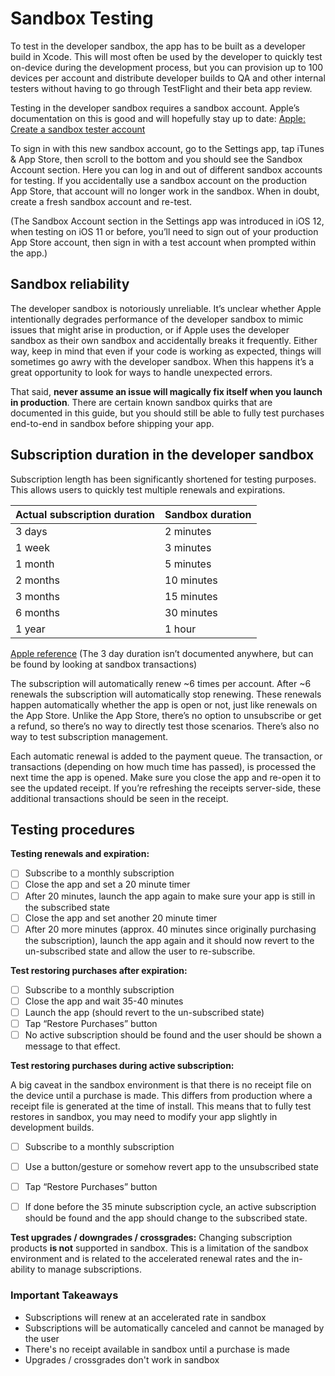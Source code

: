 # Sandbox Testing

To test in the developer sandbox, the app has to be built as a developer build in Xcode. This will most often be used by the developer to quickly test on-device during the development process, but you can provision up to 100 devices per account and distribute developer builds to QA and other internal testers without having to go through TestFlight and their beta app review.

Testing in the developer sandbox requires a sandbox account. Apple’s documentation on this is good and will hopefully stay up to date: [Apple: Create a sandbox tester account](https://help.apple.com/app-store-connect/#/dev8b997bee1)

To sign in with this new sandbox account, go to the Settings app, tap iTunes & App Store, then scroll to the bottom and you should see the Sandbox Account section. Here you can log in and out of different sandbox accounts for testing. If you accidentally use a sandbox account on the production App Store, that account will no longer work in the sandbox. When in doubt, create a fresh sandbox account and re-test.

(The Sandbox Account section in the Settings app was introduced in iOS 12, when testing on iOS 11 or before, you’ll need to sign out of your production App Store account, then sign in with a test account when prompted within the app.)

## Sandbox reliability

The developer sandbox is notoriously unreliable. It’s unclear whether Apple intentionally degrades performance of the developer sandbox to mimic issues that might arise in production, or if Apple uses the developer sandbox as their own sandbox and accidentally breaks it frequently. Either way, keep in mind that even if your code is working as expected, things will sometimes go awry with the developer sandbox. When this happens it’s a great opportunity to look for ways to handle unexpected errors.

That said, **never assume an issue will magically fix itself when you launch in production**. There are certain known sandbox quirks that are documented in this guide, but you should still be able to fully test purchases end-to-end in sandbox before shipping your app.

## Subscription duration in the developer sandbox

Subscription length has been significantly shortened for testing purposes. This allows users to quickly test multiple renewals and expirations.

| Actual subscription duration  | Sandbox duration |
| --- | --- |
3 days | 2 minutes
1 week | 3 minutes
1 month | 5 minutes
2 months | 10 minutes
3 months | 15 minutes
6 months | 30 minutes
1 year | 1 hour

[Apple reference](https://help.apple.com/app-store-connect/#/dev7e89e149d)
(The 3 day duration isn’t documented anywhere, but can be found by looking at sandbox transactions)

The subscription will automatically renew ~6 times per account. After ~6 renewals the subscription will automatically stop renewing. These renewals happen automatically whether the app is open or not, just like renewals on the App Store. Unlike the App Store, there’s no option to unsubscribe or get a refund, so there’s no way to directly test those scenarios. There’s also no way to test subscription management.

Each automatic renewal is added to the payment queue. The transaction, or transactions (depending on how much time has passed), is processed the next time the app is opened. Make sure you close the app and re-open it to see the updated receipt. If you’re refreshing the receipts server-side, these additional transactions should be seen in the receipt.

## Testing procedures

**Testing renewals and expiration:**

- [ ] Subscribe to a monthly subscription
- [ ] Close the app and set a 20 minute timer
- [ ] After 20 minutes, launch the app again to make sure your app is still in the subscribed state
- [ ] Close the app and set another 20 minute timer
- [ ] After 20 more minutes (approx. 40 minutes since originally purchasing the subscription), launch the app again and it should now revert to the un-subscribed state and allow the user to re-subscribe.

**Test restoring purchases after expiration:**

- [ ] Subscribe to a monthly subscription
- [ ] Close the app and wait 35-40 minutes
- [ ] Launch the app (should revert to the un-subscribed state)
- [ ] Tap “Restore Purchases” button
- [ ] No active subscription should be found and the user should be shown a message to that effect.

**Test restoring purchases during active subscription:**

A big caveat in the sandbox environment is that there is no receipt file on the device until a purchase is made. This differs from production where a receipt file is generated at the time of install. This means that to fully test restores in sandbox, you may need to modify your app slightly in development builds.

- [ ] Subscribe to a monthly subscription
- [ ] Use a button/gesture or somehow revert app to the unsubscribed state 
- [ ] Tap “Restore Purchases” button
- [ ] If done before the 35 minute subscription cycle, an active subscription should be found and the app should change to the subscribed state.


**Test upgrades / downgrades / crossgrades:**
Changing subscription products **is not** supported in sandbox. This is a limitation of the sandbox environment and is related to the accelerated renewal rates and the in-ability to manage subscriptions.

### Important Takeaways
- Subscriptions will renew at an accelerated rate in sandbox
- Subscriptions will be automatically canceled and cannot be managed by the user
- There's no receipt available in sandbox until a purchase is made
- Upgrades / crossgrades don't work in sandbox